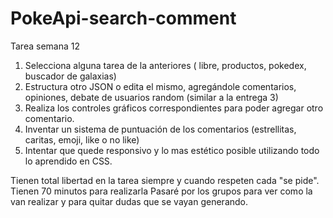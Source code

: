 # PokeApi-search-comment

Tarea semana 12

1) Selecciona alguna tarea de la anteriores ( libre, productos, pokedex, buscador de galaxias)
2) Estructura otro JSON o edita el mismo, agregándole comentarios, opiniones, debate de usuarios random (similar a la entrega 3)
3) Realiza los controles gráficos correspondientes para poder agregar otro comentario.
4) Inventar un sistema de puntuación de los comentarios (estrellitas, caritas, emoji, like o no like)
5) Intentar que  quede responsivo y lo mas estético posible utilizando todo lo aprendido en CSS.

Tienen total libertad en la tarea siempre y cuando respeten cada "se pide".
Tienen 70 minutos para realizarla 
Pasaré por los grupos para ver como la van realizar y para quitar dudas que se vayan generando.
